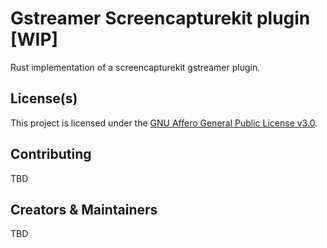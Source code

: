 # Gstreamer Screencapturekit plugin [WIP]

Rust implementation of a screencapturekit gstreamer plugin.

## License(s)

This project is licensed under the [GNU Affero General Public License v3.0](LICENSE).

## Contributing

TBD

## Creators & Maintainers

TBD
